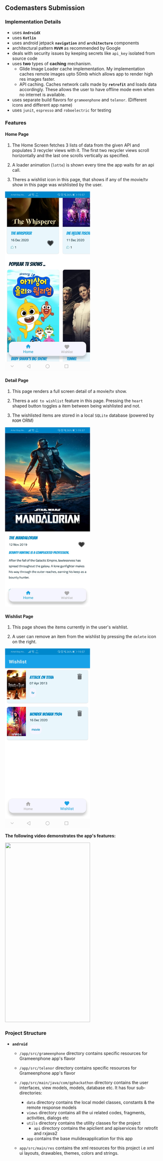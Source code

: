 ## Codemasters Submission

### Implementation Details
- uses **`AndroidX`**
- uses **`Kotlin`**
- uses android jetpack **`navigation`** and **`architecture`** components
- architectural pattern **`MVVM`** as recommended by Google
- deals with security issues by keeping secrets like `api_key` isolated from source code
- uses **two** types of **caching** mechanism.
  - Glide Image Loader cache implementation. My implementation caches remote images upto 50mb which allows app to render high res images faster.
  - API caching. Caches network calls made by **`retrofit`** and loads data accordingly. These allows the user to have offline mode even when no internet is available.
- uses separate build flavors for `grameenphone` and `telenor`. (Different icons and different app name)
- uses `junit`, `espresso` and `roboelectric` for testing

### Features

#### Home Page

1. The Home Screen fetches 3 lists of data from the given API and populates 3 recycler views with it. The first two recycler views scroll horizontally and the last one scrolls vertically as specified. 

2. A loader animation (`lotte`) is shown every time the app waits for an api call.

3. Theres a wishlist icon in this page, that shows if any of the movie/tv show in this page was wishlisted by the user.

<img src="s1.jpeg" height="590" width="280">

#### Detail Page

1. This page renders a full screen detail of a movie/tv show.

2. Theres a `add to wishlist` feature in this page. Pressing the `heart` shaped button toggles a item between being wishlisted and not.

3. The wishlisted items are stored in a local `SQLite` database (powered by `ROOM` ORM)

<img src="s2.jpeg" height="590" width="280">

#### Wishlist Page

1. This page shows the items currently in the user's wishlist.

2. A user can remove an item from the wishlist by pressing the `delete` icon on the right.

<img src="s3.jpeg" height="590" width="280">

**The following video demonstrates the app's features:**

<img src="demo.gif" height="590" width="280">




### Project Structure
- **`android`**
  - `/app/src/grameenphone` directory contains specific resources for Grameenphone app's flavor
  - `/app/src/telenor` directory contains specific resources for Grameenphone app's flavor
  - `/app/src/main/java/com/gphackathon` directory contains the user interfaces, view models, models, database etc. It has four sub-directories:
    - `data` directory contains the local model classes, constants & the remote response models
    - `views` directory contains all the ui related codes, fragments, activities, dialogs etc
    - `utils` directory contains the utility classes for the project
      - `api` directory contains the apiclient and apiservices for retrofit and rxjava2
    - `app` contains the base mulidexapplication for this app 
      
  - `app/src/main/res` contains the xml resources for this project i.e xml ui layouts, drawables, themes, colors and strings.
